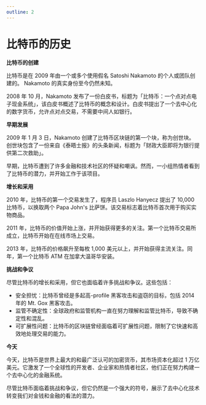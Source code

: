 ```yaml
---
outline: 2
---
```


**比特币的历史**
================

**比特币的创建**

比特币是在 2009 年由一个或多个使用假名 Satoshi Nakamoto 的个人或团队创建的。 Nakamoto 的真实身份至今仍然未知。

2008 年 10 月，Nakamoto 发布了一份白皮书，标题为「比特币：一个点对点电子现金系统」，该白皮书概述了比特币的概念和设计。白皮书提出了一个去中心化的数字货币，允许点对点交易，不需要中间人如银行。

**早期发展**

2009 年 1 月 3 日，Nakamoto 创建了比特币区块链的第一个块，称为创世块。创世块包含了一份来自《泰晤士报》的头条新闻，标题为「财政大臣即将为银行提供第二次救助」。

早期，比特币遭到了许多金融和技术社区的怀疑和嘲讽。然而，一小组热情者看到了比特币的潜力，并开始工作于该项目。

**增长和采用**

2010 年，比特币的第一个交易发生了，程序员 Laszlo Hanyecz 提出了 10,000 比特币，以换取两个 Papa John's 比萨饼。该交易标志着比特币首次用于购买实物商品。

2011 年，比特币的价值开始上涨，并开始获得更多的关注。第一个比特币交易所成立，比特币开始在在线市场上交易。

2013 年，比特币的价格飙升至每枚 1,000 美元以上，并开始获得主流关注。同年，第一个比特币 ATM 在加拿大温哥华安装。

**挑战和争议**

尽管比特币的增长和采用，但它也面临着许多挑战和争议。这些包括：

* 安全担忧：比特币曾经是多起高-profile 黑客攻击和盗窃的目标，包括 2014 年的 Mt. Gox 黑客攻击。
* 监管不确定性：全球政府和监管机构一直在努力理解和监管比特币，导致不确定性和混乱。
* 可扩展性问题：比特币的区块链曾经面临着可扩展性问题，限制了它快速和高效地处理交易的能力。

**今天**

今天，比特币是世界上最大的和最广泛认可的加密货币，其市场资本化超过 1 万亿美元。它激发了一个全球性的开发者、企业家和热情者社区，他们正在努力构建一个去中心化的金融系统。

尽管比特币面临着挑战和争议，但它仍然是一个强大的符号，展示了去中心化技术转变我们对金钱和金融的看法的潜力。